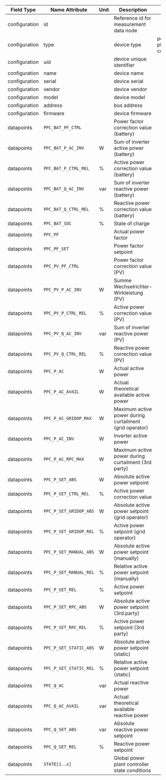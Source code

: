 | Field Type    | Name Attribute         | Unit | Description                                             | Value                  | Required | Example                                       | Version |
|---------------|------------------------|------|---------------------------------------------------------|------------------------|----------|-----------------------------------------------|---------|
| configuration | id                     |      | Reference id for measurement data node                  |                        | x        | <device id=“1“ type=“power-plant-controller“> | 2.1.3   |
| configuration | type                   |      | device type                                             | power-plant-controller | x        | <device id=“1“ type=“power-plant-controller“> | 2.1.3   |
| configuration | uid                    |      | device unique identifier                                |                        | x        | <uid>PPC12345</uid>                           | 2.1.3   |
| configuration | name                   |      | device name                                             |                        |          | <name>ppc device A</name>                     | 2.1.3   |
| configuration | serial                 |      | device serial                                           |                        |          | <serial>PPC11.22.33</serial>                  | 2.1.3   |
| configuration | vendor                 |      | device vendor                                           |                        |          | <vendor>vendor 123</vendor>                   | 2.1.3   |
| configuration | model                  |      | device model                                            |                        |          | <model></model>                               | 2.1.3   |
| configuration | address                |      | bus address                                             |                        |          | <address>1</address>                          | 2.1.3   |
| configuration | firmware               |      | device firmware                                         |                        |          | <firmware>1.23.3</firmware>                   | 2.1.3   |
| datapoints    | `PPC_BAT_PF_CTRL`      |      | Power factor correction value (battery)                 |                        |          |                                               |         |
| datapoints    | `PPC_BAT_P_AC_INV`     | W    | Sum of inverter active power (battery)                  |                        |          |                                               |         |
| datapoints    | `PPC_BAT_P_CTRL_REL`   | %    | Active power correction value (battery)                 |                        |          |                                               |         |
| datapoints    | `PPC_BAT_Q_AC_INV`     | var  | Sum of inverter reactive power (battery)                |                        |          |                                               |         |
| datapoints    | `PPC_BAT_Q_CTRL_REL`   | %    | Reactive power correction value (battery)               |                        |          |                                               |         |
| datapoints    | `PPC_BAT_SOC`          | %    | State of charge                                         |                        |          |                                               |         |
| datapoints    | `PPC_PF`               |      | Actual power factor                                     |                        |          |                                               |         |
| datapoints    | `PPC_PF_SET`           |      | Power factor setpoint                                   |                        |          |                                               |         |
| datapoints    | `PPC_PV_PF_CTRL`       |      | Power factor correction value (PV)                      |                        |          |                                               |         |
| datapoints    | `PPC_PV_P_AC_INV`      | W    | Summe Wechselrichter-Wirkleistung (PV)                  |                        |          |                                               |         |
| datapoints    | `PPC_PV_P_CTRL_REL`    | %    | Active power correction value (PV)                      |                        |          |                                               |         |
| datapoints    | `PPC_PV_Q_AC_INV`      | var  | Sum of inverter reactive power (PV)                     |                        |          |                                               |         |
| datapoints    | `PPC_PV_Q_CTRL_REL`    | %    | Reactive power correction value (PV)                    |                        |          |                                               |         |
| datapoints    | `PPC_P_AC`             | W    | Actual active power                                     |                        | x        |                                               |         |
| datapoints    | `PPC_P_AC_AVAIL`       | W    | Actual theoretical available active power               |                        |          |                                               |         |
| datapoints    | `PPC_P_AC_GRIDOP_MAX`  | W    | Maximum active power during curtailment (grid operator) |                        |          |                                               |         |
| datapoints    | `PPC_P_AC_INV`         | W    | Inverter active power                                   |                        |          |                                               |         |
| datapoints    | `PPC_P_AC_RPC_MAX`     | W    | Maximum active power during curtailment (3rd party)     |                        |          |                                               |         |
| datapoints    | `PPC_P_SET_ABS`        | W    | Absolute active power setpoint                          |                        |          |                                               |         |
| datapoints    | `PPC_P_SET_CTRL_REL`   | %    | Active power correction value                           |                        |          |                                               |         |
| datapoints    | `PPC_P_SET_GRIDOP_ABS` | W    | Absolute active power setpoint (grid operator)          |                        |          |                                               |         |
| datapoints    | `PPC_P_SET_GRIDOP_REL` | %    | Active power setpoint (grid operator)                   |                        |          |                                               |         |
| datapoints    | `PPC_P_SET_MANUAL_ABS` | W    | Absolute active power setpoint (manually)               |                        |          |                                               |         |
| datapoints    | `PPC_P_SET_MANUAL_REL` | %    | Relative active power setpoint (manually)               |                        |          |                                               |         |
| datapoints    | `PPC_P_SET_REL`        | %    | Active power setpoint                                   |                        | x        |                                               |         |
| datapoints    | `PPC_P_SET_RPC_ABS`    | W    | Absolute active power setpoint (3rd party)              |                        |          |                                               |         |
| datapoints    | `PPC_P_SET_RPC_REL`    | %    | Active power setpoint (3rd party)                       |                        |          |                                               |         |
| datapoints    | `PPC_P_SET_STATIC_ABS` | W    | Absolute active power setpoint (static)                 |                        |          |                                               |         |
| datapoints    | `PPC_P_SET_STATIC_REL` | %    | Relative active power setpoint (static)                 |                        |          |                                               |         |
| datapoints    | `PPC_Q_AC`             | var  | Actual reactive power                                   |                        |          |                                               |         |
| datapoints    | `PPC_Q_AC_AVAIL`       | var  | Actual theoretical available reactive power             |                        |          |                                               |         |
| datapoints    | `PPC_Q_SET_ABS`        | var  | Absolute reactive power setpoint                        |                        |          |                                               |         |
| datapoints    | `PPC_Q_SET_REL`        | %    | Reactive power setpoint                                 |                        |          |                                               |         |
| datapoints    | `STATE[1..x]`          |      | Global power plant controller state conditions          |                        |          |                                               |         |
